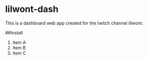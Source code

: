 # lilwont-dash

This is a dashboard web app created for the twitch channel lilwont.

##Install

                
1. Item A
2. Item B
3. Item C
                